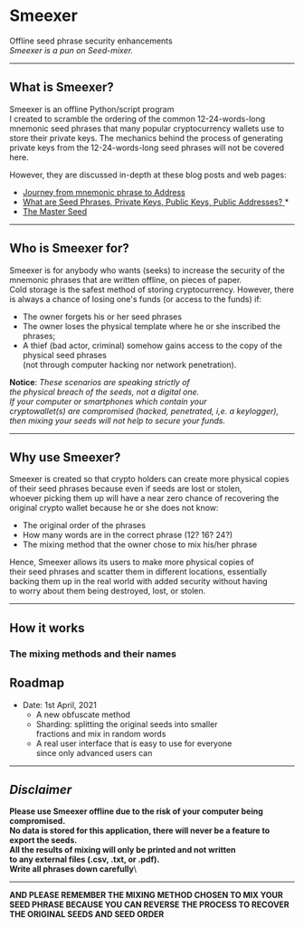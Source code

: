 # Smeexer

Offline seed phrase security enhancements \
*Smeexer is a pun on Seed-mixer.*
***
## What is Smeexer?

Smeexer is an offline Python/script program  
I created to scramble the ordering of the 
common 12-24-words-long mnemonic seed phrases
that many popular cryptocurrency wallets use to  
store their private keys.
The mechanics behind the process of generating 
private keys from the 12-24-words-long seed phrases
will not be covered here. 

However, they are discussed in-depth at these blog posts and web pages:
* [Journey from mnemonic phrase to Address](https://medium.com/mycrypto/the-journey-from-mnemonic-phrase-to-address-6c5e86e11e14)
* [What are Seed Phrases, Private Keys, Public Keys, Public Addresses?
](https://idoneus.io/support-hub/what-are-seed-phrases-private-keys-public-keys-public-addresses/)* 
* [The Master Seed](https://ledger.readthedocs.io/en/latest/background/master_seed.html)
***
## Who is Smeexer for?

Smeexer is for anybody who wants (seeks) to increase
the security of the mnemonic phrases that are written offline,
on pieces of paper.\
Cold storage is the safest method of storing cryptocurrency.
However, there is always a chance of losing one's funds (or access to the funds)
if: 
- The owner forgets his or her seed phrases 
- The owner loses the physical template where he or she inscribed the phrases; 
- A thief (bad actor, criminal) somehow gains access to the copy of the physical seed phrases\
  (not through computer hacking nor network penetration).

**Notice**: *These scenarios are speaking strictly of\
the physical breach of the seeds, not a digital one.\
If your computer or smartphones which contain your\
cryptowallet(s) are compromised (hacked, penetrated, i,e. a keylogger),\
then mixing your seeds will not help to secure your funds.*
***
## Why use Smeexer?
Smeexer is created so that crypto holders can create more physical copies\
of their seed phrases because even if seeds are lost or stolen,\
whoever picking them up will have a near zero chance of recovering the\
original crypto wallet because he or she does not know:
- The original order of the phrases
- How many words are in the correct phrase (12? 16? 24?)
- The mixing method that the owner chose to mix his/her phrase

Hence, Smeexer allows its users to make more physical copies of\
their seed phrases and scatter them in different locations, essentially\
backing them up in the real world with added security without having\
to worry about them being destroyed, lost, or stolen.

***

## How it works
### The mixing methods and their names
    
## Roadmap
- Date: 1st April, 2021
    - A new obfuscate method
    - Sharding: splitting the original seeds into smaller\
      fractions and mix in random words 
    - A real user interface that is easy to use for everyone\
        since only advanced users can 
---
## *Disclaimer* 
**Please use Smeexer offline due to the risk of
your computer being compromised.\
No data is stored for this application, 
there will never be a feature to export the seeds.\
All the results of mixing will only be printed and not written\
to any external files (.csv, .txt, or .pdf).\
Write all phrases down carefully**\
***
**AND PLEASE REMEMBER THE MIXING METHOD CHOSEN TO MIX YOUR SEED PHRASE
BECAUSE YOU CAN REVERSE THE PROCESS TO RECOVER THE ORIGINAL SEEDS AND SEED ORDER**